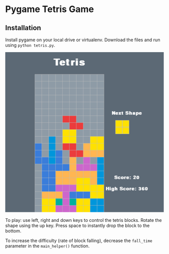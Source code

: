 # Pygame Tetris Game

## Installation
Install pygame on your local drive or virtualenv. Download the files and run using `python tetris.py`.

![Tetris](Tetris.png)

To play: use left, right and down keys to control the tetris blocks. Rotate the shape using the up key. Press space to instantly drop the block to the bottom. 

To increase the difficulty (rate of block falling), decrease the `fall_time` parameter in the `main_helper()` function.
